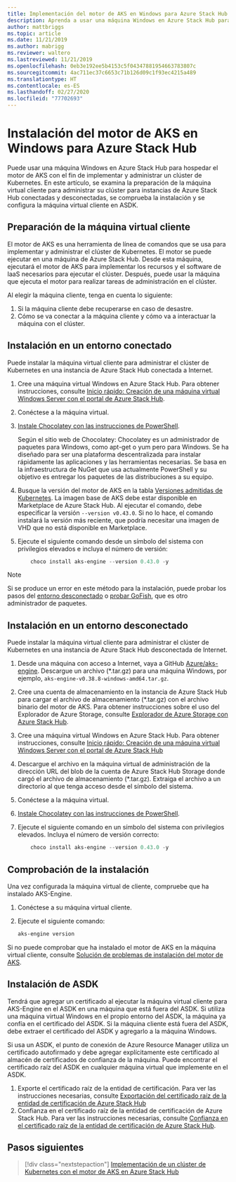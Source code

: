 ```yaml
---
title: Implementación del motor de AKS en Windows para Azure Stack Hub
description: Aprenda a usar una máquina Windows en Azure Stack Hub para hospedar el motor de AKS con el fin de implementar y administrar un clúster de Kubernetes.
author: mattbriggs
ms.topic: article
ms.date: 11/21/2019
ms.author: mabrigg
ms.reviewer: waltero
ms.lastreviewed: 11/21/2019
ms.openlocfilehash: 0eb3e192ee5b4153c5f04347881954663783807c
ms.sourcegitcommit: 4ac711ec37c6653c71b126d09c1f93ec4215a489
ms.translationtype: HT
ms.contentlocale: es-ES
ms.lasthandoff: 02/27/2020
ms.locfileid: "77702693"
---
```

# <a name="install-the-aks-engine-on-windows-in-azure-stack-hub"></a>Instalación del motor de AKS en Windows para Azure Stack Hub

Puede usar una máquina Windows en Azure Stack Hub para hospedar el motor de AKS con el fin de implementar y administrar un clúster de Kubernetes. En este artículo, se examina la preparación de la máquina virtual cliente para administrar su clúster para instancias de Azure Stack Hub conectadas y desconectadas, se comprueba la instalación y se configura la máquina virtual cliente en ASDK.

## <a name="prepare-the-client-vm"></a>Preparación de la máquina virtual cliente

El motor de AKS es una herramienta de línea de comandos que se usa para implementar y administrar el clúster de Kubernetes. El motor se puede ejecutar en una máquina de Azure Stack Hub. Desde esta máquina, ejecutará el motor de AKS para implementar los recursos y el software de IaaS necesarios para ejecutar el clúster. Después, puede usar la máquina que ejecuta el motor para realizar tareas de administración en el clúster.

Al elegir la máquina cliente, tenga en cuenta lo siguiente:

1. Si la máquina cliente debe recuperarse en caso de desastre.
3. Cómo se va conectar a la máquina cliente y cómo va a interactuar la máquina con el clúster.

## <a name="install-in-a-connected-environment"></a>Instalación en un entorno conectado

Puede instalar la máquina virtual cliente para administrar el clúster de Kubernetes en una instancia de Azure Stack Hub conectada a Internet.

1. Cree una máquina virtual Windows en Azure Stack Hub. Para obtener instrucciones, consulte [Inicio rápido: Creación de una máquina virtual Windows Server con el portal de Azure Stack Hub](https://docs.microsoft.com/azure-stack/user/azure-stack-quick-windows-portal).
2. Conéctese a la máquina virtual.
3. [Instale Chocolatey con las instrucciones de PowerShell](https://chocolatey.org/install#install-with-powershellexe). 

    Según el sitio web de Chocolatey: Chocolatey es un administrador de paquetes para Windows, como apt-get o yum pero para Windows. Se ha diseñado para ser una plataforma descentralizada para instalar rápidamente las aplicaciones y las herramientas necesarias. Se basa en la infraestructura de NuGet que usa actualmente PowerShell y su objetivo es entregar los paquetes de las distribuciones a su equipo.
4. Busque la versión del motor de AKS en la tabla [Versiones admitidas de Kubernetes](https://github.com/Azure/aks-engine/blob/master/docs/topics/azure-stack.md#supported-kubernetes-versions). La imagen base de AKS debe estar disponible en Marketplace de Azure Stack Hub. Al ejecutar el comando, debe especificar la versión `--version v0.43.0`. Si no lo hace, el comando instalará la versión más reciente, que podría necesitar una imagen de VHD que no está disponible en Marketplace.
5. Ejecute el siguiente comando desde un símbolo del sistema con privilegios elevados e incluya el número de versión:

    ```PowerShell  
        choco install aks-engine --version 0.43.0 -y
    ```

> [!Note]  
> Si se produce un error en este método para la instalación, puede probar los pasos del [entorno desconectado](#install-in-a-disconnected-environment) o [probar GoFish](azure-stack-kubernetes-aks-engine-troubleshoot.md#try-gofish), que es otro administrador de paquetes.

## <a name="install-in-a-disconnected-environment"></a>Instalación en un entorno desconectado

Puede instalar la máquina virtual cliente para administrar el clúster de Kubernetes en una instancia de Azure Stack Hub desconectada de Internet.

1.  Desde una máquina con acceso a Internet, vaya a GitHub [Azure/aks-engine](https://github.com/Azure/aks-engine/releases/latest). Descargue un archivo (*.tar.gz) para una máquina Windows, por ejemplo, `aks-engine-v0.38.8-windows-amd64.tar.gz`.

2.  Cree una cuenta de almacenamiento en la instancia de Azure Stack Hub para cargar el archivo de almacenamiento (*.tar.gz) con el archivo binario del motor de AKS. Para obtener instrucciones sobre el uso del Explorador de Azure Storage, consulte [Explorador de Azure Storage con Azure Stack Hub](https://docs.microsoft.com/azure-stack/user/azure-stack-storage-connect-se).

3. Cree una máquina virtual Windows en Azure Stack Hub. Para obtener instrucciones, consulte [Inicio rápido: Creación de una máquina virtual Windows Server con el portal de Azure Stack Hub](https://docs.microsoft.com/azure-stack/user/azure-stack-quick-windows-portal)

4.  Descargue el archivo en la máquina virtual de administración de la dirección URL del blob de la cuenta de Azure Stack Hub Storage donde cargó el archivo de almacenamiento (*.tar.gz). Extraiga el archivo a un directorio al que tenga acceso desde el símbolo del sistema.

5. Conéctese a la máquina virtual.

6. [Instale Chocolatey con las instrucciones de PowerShell](https://chocolatey.org/install#install-with-powershellexe). 

7.  Ejecute el siguiente comando en un símbolo del sistema con privilegios elevados. Incluya el número de versión correcto:

    ```PowerShell  
        choco install aks-engine --version 0.43.0 -y
    ```

## <a name="verify-the-installation"></a>Comprobación de la instalación

Una vez configurada la máquina virtual de cliente, compruebe que ha instalado AKS-Engine.

1. Conéctese a su máquina virtual cliente.
2. Ejecute el siguiente comando:

    ```PowerShell  
    aks-engine version
    ```

Si no puede comprobar que ha instalado el motor de AKS en la máquina virtual cliente, consulte [Solución de problemas de instalación del motor de AKS](azure-stack-kubernetes-aks-engine-troubleshoot.md).


## <a name="asdk-installation"></a>Instalación de ASDK

Tendrá que agregar un certificado al ejecutar la máquina virtual cliente para AKS-Engine en el ASDK en una máquina que está fuera del ASDK. Si utiliza una máquina virtual Windows en el propio entorno del ASDK, la máquina ya confía en el certificado del ASDK. Si la máquina cliente está fuera del ASDK, debe extraer el certificado del ASDK y agregarlo a la máquina Windows.

Si usa un ASDK, el punto de conexión de Azure Resource Manager utiliza un certificado autofirmado y debe agregar explícitamente este certificado al almacén de certificados de confianza de la máquina. Puede encontrar el certificado raíz del ASDK en cualquier máquina virtual que implemente en el ASDK.

1. Exporte el certificado raíz de la entidad de certificación. Para ver las instrucciones necesarias, consulte [Exportación del certificado raíz de la entidad de certificación de Azure Stack Hub](https://docs.microsoft.com/azure-stack/user/azure-stack-version-profiles-azurecli2#export-the-azure-stack-hub-ca-root-certificate)
2. Confianza en el certificado raíz de la entidad de certificación de Azure Stack Hub. Para ver las instrucciones necesarias, consulte [Confianza en el certificado raíz de la entidad de certificación de Azure Stack Hub](https://docs.microsoft.com/azure-stack/user/azure-stack-version-profiles-azurecli2#trust-the-azure-stack-hub-ca-root-certificate).

## <a name="next-steps"></a>Pasos siguientes

> [!div class="nextstepaction"]
> [Implementación de un clúster de Kubernetes con el motor de AKS en Azure Stack Hub](azure-stack-kubernetes-aks-engine-deploy-cluster.md)
